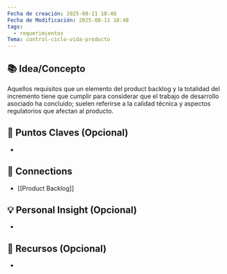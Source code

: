 ```yaml
---
Fecha de creación: 2025-08-11 18:48
Fecha de Modificación: 2025-08-11 18:48
tags:
  - requerimientos
Tema: control-ciclo-vida-producto
---
```



## 📚 Idea/Concepto 

Aquellos requisitos que un elemento del product backlog y la totalidad del incremento tiene que cumplir para considerar que el trabajo de desarrollo asociado ha concluido; suelen referirse a la calidad técnica y aspectos regulatorios que afectan al producto.
## 📌 Puntos Claves (Opcional)
- 

## 🔗 Connections
- [[Product Backlog]]

## 💡 Personal Insight (Opcional)
- 
## 🧾 Recursos (Opcional)
- 